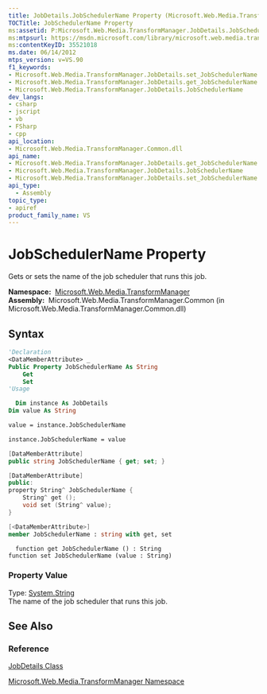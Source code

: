 ```yaml
---
title: JobDetails.JobSchedulerName Property (Microsoft.Web.Media.TransformManager)
TOCTitle: JobSchedulerName Property
ms:assetid: P:Microsoft.Web.Media.TransformManager.JobDetails.JobSchedulerName
ms:mtpsurl: https://msdn.microsoft.com/library/microsoft.web.media.transformmanager.jobdetails.jobschedulername(v=VS.90)
ms:contentKeyID: 35521018
ms.date: 06/14/2012
mtps_version: v=VS.90
f1_keywords:
- Microsoft.Web.Media.TransformManager.JobDetails.set_JobSchedulerName
- Microsoft.Web.Media.TransformManager.JobDetails.get_JobSchedulerName
- Microsoft.Web.Media.TransformManager.JobDetails.JobSchedulerName
dev_langs:
- csharp
- jscript
- vb
- FSharp
- cpp
api_location:
- Microsoft.Web.Media.TransformManager.Common.dll
api_name:
- Microsoft.Web.Media.TransformManager.JobDetails.get_JobSchedulerName
- Microsoft.Web.Media.TransformManager.JobDetails.JobSchedulerName
- Microsoft.Web.Media.TransformManager.JobDetails.set_JobSchedulerName
api_type:
  - Assembly
topic_type:
- apiref
product_family_name: VS
---
```


# JobSchedulerName Property

Gets or sets the name of the job scheduler that runs this job.

**Namespace:**  [Microsoft.Web.Media.TransformManager](microsoft-web-media-transformmanager-namespace.md)  
**Assembly:**  Microsoft.Web.Media.TransformManager.Common (in Microsoft.Web.Media.TransformManager.Common.dll)

## Syntax

```vb
'Declaration
<DataMemberAttribute> _
Public Property JobSchedulerName As String
    Get
    Set
'Usage

  Dim instance As JobDetails
Dim value As String

value = instance.JobSchedulerName

instance.JobSchedulerName = value
```

```csharp
[DataMemberAttribute]
public string JobSchedulerName { get; set; }
```

```cpp
[DataMemberAttribute]
public:
property String^ JobSchedulerName {
    String^ get ();
    void set (String^ value);
}
```

``` fsharp
[<DataMemberAttribute>]
member JobSchedulerName : string with get, set
```

```jscript
  function get JobSchedulerName () : String
function set JobSchedulerName (value : String)
```

### Property Value

Type: [System.String](https://msdn.microsoft.com/library/s1wwdcbf)  
The name of the job scheduler that runs this job.  

## See Also

### Reference

[JobDetails Class](jobdetails-class-microsoft-web-media-transformmanager.md)

[Microsoft.Web.Media.TransformManager Namespace](microsoft-web-media-transformmanager-namespace.md)

